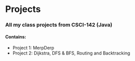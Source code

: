 # Projects
### All my class projects from CSCI-142 (Java)
#### Contains:
- Project 1: MerpDerp
- Project 2: Dijkstra, DFS & BFS, Routing and Backtracking
